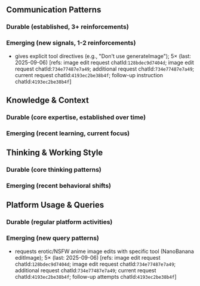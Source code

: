 ## Communication Patterns
### Durable (established, 3+ reinforcements)

### Emerging (new signals, 1-2 reinforcements)
- gives explicit tool directives (e.g., "Don't use generateImage"); 5× (last: 2025-09-06) [refs: image edit request chatId:`128bdec9d7404d`; image edit request chatId:`734e77487e7a49`; additional request chatId:`734e77487e7a49`; current request chatId:`4193ec2be38b4f`; follow-up instruction chatId:`4193ec2be38b4f`]

## Knowledge & Context
### Durable (core expertise, established over time)

### Emerging (recent learning, current focus)

## Thinking & Working Style
### Durable (core thinking patterns)

### Emerging (recent behavioral shifts)

## Platform Usage & Queries
### Durable (regular platform activities)

### Emerging (new query patterns)
- requests erotic/NSFW anime image edits with specific tool (NanoBanana editImage); 5× (last: 2025-09-06) [refs: image edit request chatId:`128bdec9d7404d`; image edit request chatId:`734e77487e7a49`; additional request chatId:`734e77487e7a49`; current request chatId:`4193ec2be38b4f`; follow-up attempts chatId:`4193ec2be38b4f`]